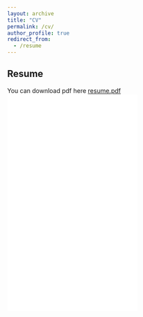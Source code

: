 ```yaml
---
layout: archive
title: "CV"
permalink: /cv/
author_profile: true
redirect_from:
  - /resume
---
```


Resume
----

You can download pdf here [resume.pdf](/files/Karthik_Resume.pdf)
<embed src="/files/Karthik_Resume.pdf" type="application/pdf" width="auto" height="500px" />
